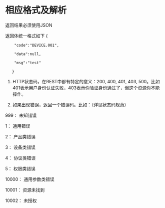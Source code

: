 # 相应格式及解析

返回结果必须使用JSON

返回体统一格式如下   {

```
    "code":"DEVICE.001",

    "data":null,

    "msg":"test"

   }
```

1. HTTP状态码，在REST中都有特定的意义：200, 400, 401, 403, 500。比如401表示用户身份认证失败，403表示你验证身份通过了，但这个资源你不能操作。

2. 如果出现错误，返回一个错误码。比如：（详见状态码规范）

999： 未知错误

1：     通用错误

2：     产品类错误

3：     设备类错误

4：     协议类错误

5：     权限类错误

10000：  通用参数类错误

10001： 资源未找到

10002： 未授权

